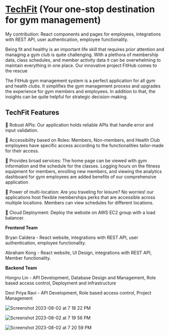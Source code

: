 # [TechFit](http://35.87.142.145/) (Your one-stop destination for gym management)

My contribution: React components and pages for employees, integrations with REST API, user authentication,  employee functionality. 

Being fit and healthy is an important life skill that requires prior attention and managing a gym club is quite challenging. With a plethora of membership data, class schedules, and member activity data it can be overwhelming to maintain everything in one place. Our innovative project FitHub comes to the rescue

The FitHub gym management system is a perfect application for all gym and health clubs. It simplifies the gym management process and upgrades the experience for gym members and employees. In addition to that, the insights can be quite helpful for strategic decision-making.

## TechFit Features

:muscle: Robust APIs: Our application holds reliable APIs that handle error and input validation.

:muscle: Accessibility based on Roles: Members, Non-members, and Health Club employees have specific access according to the functionalities tailor-made for their access. 

:muscle: Provides broad services: The home page can be viewed with gym information and the schedule for the classes. Logging hours on the fitness equipment for members, enrolling new members, and viewing the analytics dashboard for gym employees are added benefits of our comprehensive application

:muscle: Power of multi-location: Are you traveling for leisure? No worries! our applications host flexible memberships perks that are accessible across multiple locations. Members can view schedules for different locations.

:muscle: Cloud Deployment: Deploy the website on AWS EC2 group with a load balancer.

**Frontend Team**

Bryan Caldera - React website, integrations with REST API, user authentication,  employee functionality. 

Abraham Kong - React website, UI Design, integrations with REST API,  Member functionality. 

**Backend Team**

Hongru Lin - API Development, Database Design and Management, Role based access control, Deployment and infrastructure

Devi Priya Ravi  - API Development, Role based access control, Project Management 

![Screenshot 2023-08-02 at 7 18 22 PM](https://github.com/BryanC21/GymWebApp/assets/32147608/432a693c-a33b-400a-8c59-7526f442197d)

![Screenshot 2023-08-02 at 7 19 56 PM](https://github.com/BryanC21/GymWebApp/assets/32147608/38f9e78a-878f-4b74-9a91-40c02964bef5)

![Screenshot 2023-08-02 at 7 20 59 PM](https://github.com/BryanC21/GymWebApp/assets/32147608/841137e7-2193-4b7a-a26e-b5c7d7975f27)


